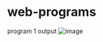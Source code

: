 # web-programs
program 1 output
![image](https://github.com/sunainaBhavanagary/web-programs/assets/136686725/4c8299fb-ca0f-4ac1-a669-4da1dfe005b0)
